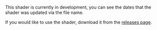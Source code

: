 This shader is currently in development, you can see the dates that the shader was updated via the file name.

If you would like to use the shader, download it from the
[releases page](https://github.com/RYRY1002/RYRY1002-Shaders/releases).
